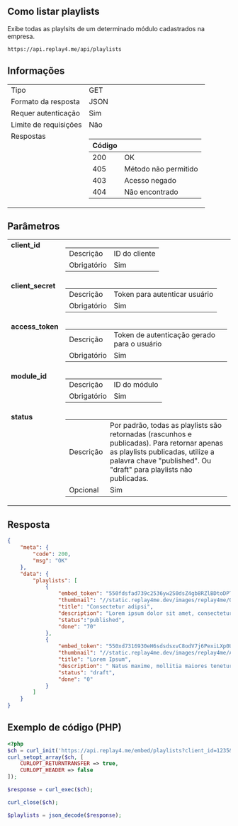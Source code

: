 ## Como listar playlists

Exibe todas as playlsits de um determinado módulo cadastrados na empresa. 

```
https://api.replay4.me/api/playlists
```

## Informações

<table>
    <tbody>
        <tr>
            <td>Tipo</td>
            <td>GET</td>
        </tr>
        <tr>
            <td>Formato da resposta</td>
            <td>JSON</td>
        </tr>
        <tr>
            <td>Requer autenticação</td>
            <td>Sim</td>
        </tr>
        <tr>
            <td>Limite de requisições</td>
            <td>Não</td>
        </tr>
        <tr>
            <td valign="top">Respostas</td>
            <td>
                <table>
                    <thead>
                        <tr>
                            <th>Código</th>
                            <th></th>
                        </tr>
                    </thead>
                    <tbody>
                        <tr>
                            <td>200</td>
                            <td>OK</td>
                        </tr>
                        <tr>
                            <td>405</td>
                            <td>Método não permitido</td>
                        </tr>
                        <tr>
                            <td>403</td>
                            <td>Acesso negado</td>
                        </tr>
                        <tr>
                            <td>404</td>
                            <td>Não encontrado</td>
                        </tr>
                    </tbody>
                </table>
            </td>
        </tr>
    </tbody>
</table>

## Parâmetros

<table>
    <tbody>
        <tr>
            <td valign="top"><strong>client_id</strong></td>
            <td>
                <table>
                    <tr>
                        <td>Descrição</td>
                        <td>ID do cliente</td>
                    </tr>
                    <tr>
                        <td>Obrigatório</td>
                        <td>Sim</td>
                    </tr>
                </table>
            </td>
        </tr>
        <tr>
            <td valign="top"><strong>client_secret</strong></td>
            <td>
                <table>
                    <tr>
                        <td>Descrição</td>
                        <td>Token para autenticar usuário</td>
                    </tr>
                    <tr>
                        <td>Obrigatório</td>
                        <td>Sim</td>
                    </tr>
                </table>
            </td>
        </tr>
        <tr>
            <td valign="top"><strong>access_token</strong></td>
            <td>
                <table>
                    <tr>
                        <td>Descrição</td>
                        <td>Token de autenticação gerado para o usuário</td>
                    </tr>
                    <tr>
                        <td>Obrigatório</td>
                        <td>Sim</td>
                    </tr>
                </table>
            </td>
        </tr>
        <tr>
            <td valign="top"><strong>module_id</strong></td>
            <td>
                <table>
                    <tr>
                        <td>Descrição</td>
                        <td>ID do módulo</td>
                    </tr>
                    <tr>
                        <td>Obrigatório</td>
                        <td>Sim</td>
                    </tr>
                </table>
            </td>
        </tr>
        <tr>
            <td valign="top"><strong>status</strong></td>
            <td>
                <table>
                    <tr>
                        <td>Descrição</td>
                        <td>Por padrão, todas as playlists são retornadas (rascunhos e publicadas). Para retornar apenas as playlists publicadas, utilize a palavra chave "published". Ou "draft" para playlists não publicadas.</td>
                    </tr>
                    <tr>
                        <td>Opcional</td>
                        <td>Sim</td>
                    </tr>
                </table>
            </td>
        </tr>
    </tbody>
</table>

## Resposta

```json
{
    "meta": {
        "code": 200,
        "msg": "OK"
    },
    "data": {
        "playlists": [
            {
                "embed_token": "550fdsfad739c2536yw2S0dsZ4gb8RZlBDtoDPTewF61QmWRpgfuJnY5f",
                "thumbnail": "//static.replay4me.dev/images/replay4me/Osf591zspxCuGRjXZRoBJ5481d21331d7f.jpg",
                "title": "Consectetur adipsi",
                "description": "Lorem ipsum dolor sit amet, consectetur adipisicing elit.",
                "status":"published",
                "done": "70"
            },
            {
                "embed_token": "550xd7316930eH6sdsdsxvC8odV7j6PexiLXp0UMnopaNDYo21kFHpfv",
                "thumbnail": "//static.replay4me.dev/images/replay4me/AexSnIDp2kH2MtCBbdF0z54b412dbadedf.jpeg",
                "title": "Lorem Ipsum",
                "description": " Natus maxime, mollitia maiores tenetur eaque, ad voluptates saepe, ratione dolorem aperiam architecto dolorum neque soluta quisquam alias minima doloribus esse. Aliquid?",
                "status": "draft",
                "done": "0"
            }
        ]
    }
}
```


## Exemplo de código (PHP)

```php
<?php
$ch = curl_init('https://api.replay4.me/embed/playlists?client_id=1235&client_secret=seu_client_secret&access_token=seu_access_token&module_id=123');
curl_setopt_array($ch, [
    CURLOPT_RETURNTRANSFER => true,
    CURLOPT_HEADER => false
]);

$response = curl_exec($ch);

curl_close($ch);

$playlists = json_decode($response);
```